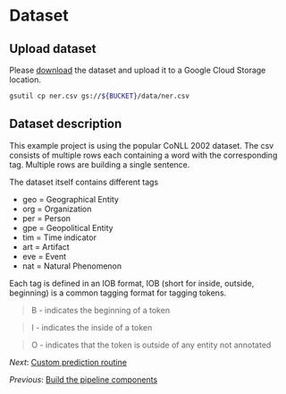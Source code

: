 # Dataset

## Upload dataset
Please [download](https://drive.google.com/open?id=1qNNaYguyH_xLfbqnR5ABuYrjblkUEr_z) the dataset and upload it to a Google Cloud Storage location. 

```bash
gsutil cp ner.csv gs://${BUCKET}/data/ner.csv
```

## Dataset description

This example project is using the popular CoNLL 2002 dataset. The csv consists of multiple rows each containing a word with the corresponding tag. Multiple rows are building a single sentence. 

The dataset itself contains different tags
* geo = Geographical Entity 
* org = Organization 
* per = Person 
* gpe = Geopolitical Entity 
* tim = Time indicator 
* art = Artifact 
* eve = Event 
* nat = Natural Phenomenon

Each tag is defined in an IOB format, IOB (short for inside, outside, beginning) is a common tagging format for tagging tokens.

> B - indicates the beginning of a token

> I - indicates the inside of a token

> O - indicates that the token is outside of any entity not annotated

*Next*: [Custom prediction routine](step-4-custom-prediction-routine.md)

*Previous*: [Build the pipeline components](step-2-build-components.md)